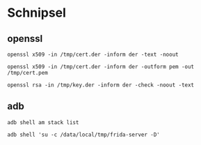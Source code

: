 # Schnipsel

## openssl
```
openssl x509 -in /tmp/cert.der -inform der -text -noout
```
```
openssl x509 -in /tmp/cert.der -inform der -outform pem -out /tmp/cert.pem
```
```
openssl rsa -in /tmp/key.der -inform der -check -noout -text
```

## adb
```
adb shell am stack list
```
```
adb shell 'su -c /data/local/tmp/frida-server -D'
```

